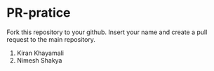 # PR-pratice
Fork this repository to your github. Insert your name and create a pull request to the main repository.
1. Kiran Khayamali
2. Nimesh Shakya
